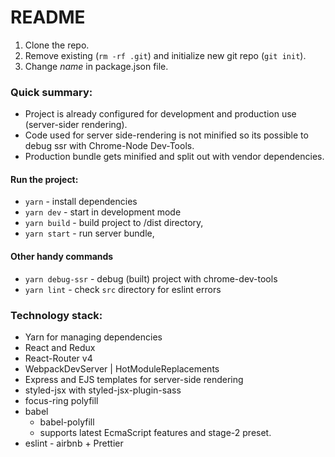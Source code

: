 # README #

1. Clone the repo.
2. Remove existing (`rm -rf .git`) and initialize new git repo (`git init`).
3. Change *name* in package.json file.

### Quick summary: ###

* Project is already configured for development and production use (server-sider rendering).
* Code used for server side-rendering is not minified so its possible to debug ssr with Chrome-Node Dev-Tools.
* Production bundle gets minified and split out with vendor dependencies.

#### Run the project:
* `yarn` - install dependencies
* `yarn dev` - start in development mode
* `yarn build` - build project to /dist directory,
* `yarn start` - run server bundle,

#### Other handy commands
* `yarn debug-ssr` - debug (built) project with chrome-dev-tools
* `yarn lint` - check `src` directory for eslint errors

### Technology stack: ###
* Yarn for managing dependencies
* React and Redux
* React-Router v4
* WebpackDevServer | HotModuleReplacements
* Express and EJS templates for server-side rendering 
* styled-jsx with styled-jsx-plugin-sass
* focus-ring polyfill
* babel
    * babel-polyfill
    * supports latest EcmaScript features and stage-2 preset.
* eslint - airbnb + Prettier

